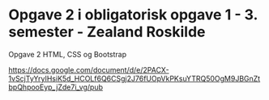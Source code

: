 # Opgave 2 i obligatorisk opgave 1 - 3. semester - Zealand Roskilde

Opgave 2 HTML, CSS og Bootstrap

https://docs.google.com/document/d/e/2PACX-1vScjTyYryIHsiK5d_HCOLf6Q6CSgj2J76fUOpVkPKsuYTRQ50OgM9JBGnZtbpQhpooEyp_jZde7i_vg/pub
